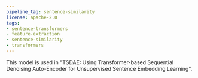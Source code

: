 ```yaml
---
pipeline_tag: sentence-similarity
license: apache-2.0
tags:
- sentence-transformers
- feature-extraction
- sentence-similarity
- transformers
---
```

This model is used in "TSDAE: Using Transformer-based Sequential Denoising Auto-Encoder for Unsupervised Sentence Embedding Learning".
